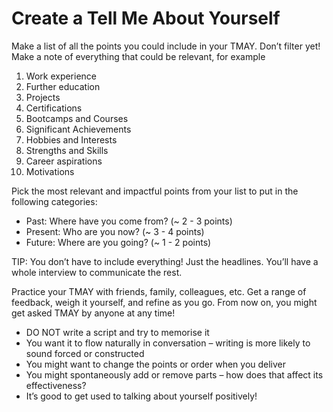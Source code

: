 # Create a Tell Me About Yourself
Make a list of all the points you could include in your TMAY.
Don’t filter yet! Make a note of everything that could be relevant, for example

1. Work experience
2. Further education
3. Projects
4. Certifications
1. Bootcamps and Courses
1. Significant Achievements
1. Hobbies and Interests
1. Strengths and Skills
1. Career aspirations
1. Motivations

Pick the most relevant and impactful points from your list to put in the following categories:

- Past: Where have you come from? (~ 2 - 3 points)
- Present: Who are you now? (~ 3 - 4 points)
- Future: Where are you going? (~ 1 - 2 points)

TIP: You don’t have to include everything! Just the headlines. You’ll have a whole interview to communicate the rest.

Practice your TMAY with friends, family, colleagues, etc. Get a range of feedback, weigh it yourself, and refine as you go. From now on, you might get asked TMAY by anyone at any time!

- DO NOT write a script and try to memorise it
- You want it to flow naturally in conversation – writing is more likely to sound forced or constructed
- You might want to change the points or order when you deliver
- You might spontaneously add or remove parts – how does that affect its effectiveness?
- It’s good to get used to talking about yourself positively!